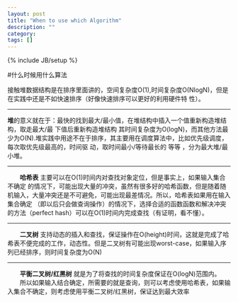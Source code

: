 ```yaml
---
layout: post
title: "When to use which Algorithm"
description: ""
category: 
tags: []
---
```

{% include JB/setup %}

#什么时候用什么算法


接触堆数据结构是在排序里面讲的，空间复杂度O(1),时间复杂度O(NlogN)，但是在实践中还是不如快速排序（好像快速排序可以更好的利用硬件特 性）。



***
   **堆**的意义就在于：最快的找到最大/最小值，在堆结构中插入一个值重新构造堆结构，取走最大/最
下值后重新构造堆结构 其时间复杂度为O(logN)，而其他方法最少为O(N).堆实践中用途不在于排序，其主要用在调度算法中，比如优先级调度，每次取优先级最高的，时间驱 动，取时间最小/等待最长的 等等 ，分为最大堆/最小堆。
   
***
　　**哈希表** 主要可以在O(1)时间内对查找对象定位，但是事实上，如果输入集合不确定 的情况下，可能出现大量的冲突，虽然有很多好的哈希函数，但是随着随机输入，大量冲突还是不可避免，可能出现最差情况。所以，哈希表如果用在输入集合确定 （即以后只会做查询操作）的情况下，选择合适的函数函数和解决冲突的方法（perfect hash）可以在O(1)时间内完成查找（有证明，看不懂）。
　　
***
　　**二叉树** 支持动态的插入和查找，保证操作在O(height)时间，这就是完成了哈希表不便完成的工作，动态性。但是二叉树有可能出现worst-case，如果输入序列已经排序，则时间复杂度为O(N)
　　
***
　　**平衡二叉树/红黑树** 就是为了将查找的时间复杂度保证在O(logN)范围内。
　　所以如果输入结合确定，所需要的就是查询，则可以考虑使用哈希表，如果输入集合不确定，则考虑使用平衡二叉树/红黑树，保证达到最大效率